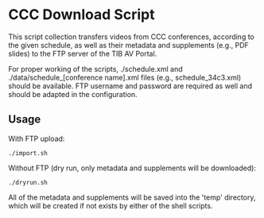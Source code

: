 # CCC Download Script

This script collection transfers videos from CCC conferences, according to the given schedule, as well as their metadata and supplements (e.g., PDF slides) to the FTP server of the TIB AV Portal.

For proper working of the scripts, ./schedule.xml and ./data/schedule_[conference name].xml files (e.g., schedule_34c3.xml) should be available. FTP username and password are required as well and should be adapted in the configuration.

## Usage

With FTP upload:

    ./import.sh

Without FTP (dry run, only metadata and supplements will be downloaded):

    ./dryrun.sh

All of the metadata and supplements will be saved into the 'temp' directory, which will be created if not exists by either of the shell scripts.
